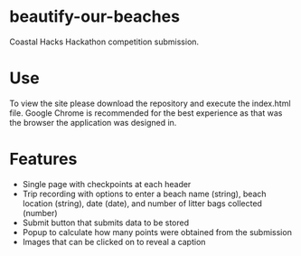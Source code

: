 # beautify-our-beaches
Coastal Hacks Hackathon competition submission.

# Use
To view the site please download the repository and execute the index.html file. Google Chrome is recommended for the best experience as that was the browser the application was designed in.

# Features
- Single page with checkpoints at each header
- Trip recording with options to enter a beach name (string), beach location (string), date (date), and number of litter bags collected (number)
- Submit button that submits data to be stored 
- Popup to calculate how many points were obtained from the submission
- Images that can be clicked on to reveal a caption
